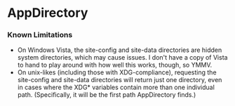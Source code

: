 # AppDirectory

### Known Limitations
- On Windows Vista, the site-config and site-data directories are hidden system directories, which may cause issues.  I don't have a copy of Vista to hand to play around with how well this works, though, so YMMV.
- On unix-likes (including those with XDG-compliance), requesting the site-config and site-data directories will return just one directory, even in cases where the XDG* variables contain more than one individual path.  (Specifically, it will be the first path AppDirectory finds.)
